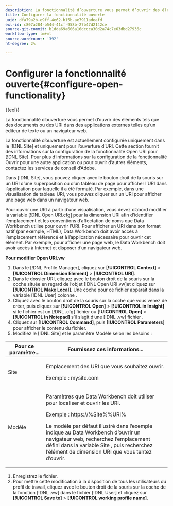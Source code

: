 ```yaml
---
description: La fonctionnalité d’ouverture vous permet d’ouvrir des éléments tels que des documents ou des URI dans des applications externes telles qu’un éditeur de texte ou un navigateur web.
title: Configurer la fonctionnalité ouverte
uuid: dfa79a2b-e9ff-4e62-b15b-ae7911adeafd
exl-id: c807a284-b544-41cf-958b-27b47d2142ce
source-git-commit: b1dda69a606a16dccca30d2a74c7e63dbd27936c
workflow-type: tm+mt
source-wordcount: '392'
ht-degree: 2%

---
```


# Configurer la fonctionnalité ouverte{#configure-open-functionality}

{{eol}}

La fonctionnalité d’ouverture vous permet d’ouvrir des éléments tels que des documents ou des URI dans des applications externes telles qu’un éditeur de texte ou un navigateur web.

La fonctionnalité d’ouverture est actuellement configurée uniquement dans le [!DNL Site] et uniquement pour l’ouverture d’URI. Cette section fournit des informations sur la configuration de la fonctionnalité Open URI pour [!DNL Site]. Pour plus d’informations sur la configuration de la fonctionnalité Ouvrir pour une autre application ou pour ouvrir d’autres éléments, contactez les services de conseil d’Adobe.

Dans [!DNL Site], vous pouvez cliquer avec le bouton droit de la souris sur un URI d’une superposition ou d’un tableau de page pour afficher l’URI dans l’application pour laquelle il a été formaté. Par exemple, dans une visualisation de tableau URI, vous pouvez cliquer sur un URI pour afficher une page web dans un navigateur web.

Pour ouvrir une URI à partir d’une visualisation, vous devez d’abord modifier la variable [!DNL Open URI.cfg] pour la dimension URI afin d’identifier l’emplacement et les conventions d’affectation de noms que Data Workbench utilise pour ouvrir l’URI. Pour afficher un URI dans son format natif (par exemple, HTML), Data Workbench doit avoir accès à l’emplacement référencé et à l’application nécessaire pour ouvrir cet élément. Par exemple, pour afficher une page web, le Data Workbench doit avoir accès à Internet et disposer d’un navigateur web.

**Pour modifier Open URI.vw**

1. Dans le [!DNL Profile Manager], cliquez sur **[!UICONTROL Context]** > **[!UICONTROL Dimension Element]** > **[!UICONTROL URI]**.
1. Dans le dossier URI, cliquez avec le bouton droit de la souris sur la coche située en regard de l’objet [!DNL Open URI.vw]et cliquez sur **[!UICONTROL Make Local]**. Une coche pour ce fichier apparaît dans la variable [!DNL User] colonne .
1. Cliquez avec le bouton droit de la souris sur la coche que vous venez de créer, puis cliquez sur **[!UICONTROL Open]** > **[!UICONTROL in Insight]** si le fichier est un [!DNL .cfg] fichier ou **[!UICONTROL Open]** > **[!UICONTROL in Notepad]** s’il s’agit d’une [!DNL .vw] fichier .
1. Cliquez sur **[!UICONTROL Command]**, puis **[!UICONTROL Parameters]** pour afficher le contenu du fichier.
1. Modifiez le [!DNL Site] et le paramètre Modèle selon les besoins :

<table id="table_CDB316DB271F476AB9F9B557B86AFD25">
 <thead>
  <tr>
   <th colname="col1" class="entry"> Pour ce paramètre... </th>
   <th colname="col2" class="entry"> Fournissez ces informations... </th>
  </tr>
 </thead>
 <tbody>
  <tr>
   <td colname="col1"> <p>Site </p> </td>
   <td colname="col2"> <p>Emplacement des URI que vous souhaitez ouvrir. </p> <p>Exemple : mysite.com </p> </td>
  </tr>
  <tr>
   <td colname="col1"> <p>Modèle </p> </td>
   <td colname="col2"> <p>Paramètres que Data Workbench doit utiliser pour localiser et ouvrir les URI. </p> <p>Exemple : <span class="filepath"> https://%Site%%URI%</span> </p> <p>Le modèle par défaut illustré dans l’exemple indique au Data Workbench d’ouvrir un navigateur web, recherchez l’emplacement défini dans la variable <span class="wintitle"> Site</span> , puis recherchez l’élément de dimension URI que vous tentez d’ouvrir. </p> </td>
  </tr>
 </tbody>
</table>

1. Enregistrez le fichier.
1. Pour mettre cette modification à la disposition de tous les utilisateurs du profil de travail, cliquez avec le bouton droit de la souris sur la coche de la fonction [!DNL .vw] dans le fichier [!DNL User] et cliquez sur **[!UICONTROL Save to]** > **[!UICONTROL working profile name]**.
